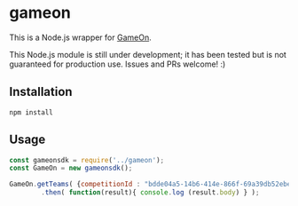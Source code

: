 # gameon
This is a Node.js wrapper for [GameOn](https://www.gameonapp.com/).

This Node.js module is still under development; it has been tested but is not guaranteed for production use. Issues and PRs welcome! :)

## Installation

`npm install `


## Usage

```javascript
const gameonsdk = require('../gameon');
const GameOn = new gameonsdk();

GameOn.getTeams( {competitionId : "bdde04a5-14b6-414e-866f-69a39db52ebe"} )
        .then( function(result){ console.log (result.body) } );
```


